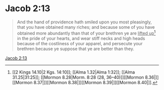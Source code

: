 # Jacob 2:13

> And the hand of providence hath smiled upon you most pleasingly, that you have obtained many riches; and because some of you have obtained more abundantly than that of your brethren ye are <u>lifted up</u>[^a] in the pride of your hearts, and wear stiff necks and high heads because of the costliness of your apparel, and persecute your brethren because ye suppose that ye are better than they.

[Jacob 2:13](https://www.churchofjesuschrist.org/study/scriptures/bofm/jacob/2?lang=eng&id=p13#p13)


[^a]: [[2 Kings 14.10|2 Kgs. 14:10]]; [[Alma 1.32|Alma 1:32]]; [[Alma 31.25|31:25]]; [[Mormon 8.28|Morm. 8:28 (28, 36–40)]][[Mormon 8.36|]][[Mormon 8.37|]][[Mormon 8.38|]][[Mormon 8.39|]][[Mormon 8.40|]].  
